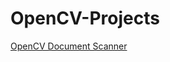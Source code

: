 # OpenCV-Projects

[OpenCV Document Scanner](https://github.com/10mudassir007/OpenCV-Projects/blob/main/Document%20Scanner/doc_scanner.py)
